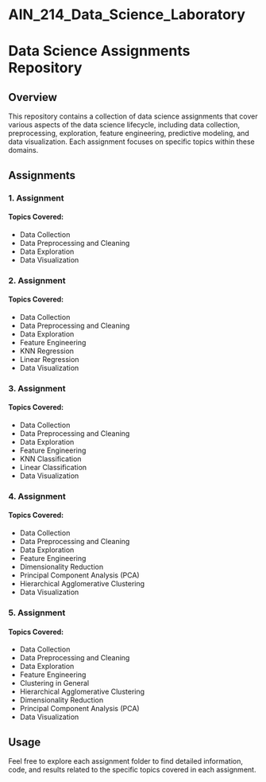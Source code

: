 # AIN_214_Data_Science_Laboratory
# Data Science Assignments Repository

## Overview
This repository contains a collection of data science assignments that cover various aspects of the data science lifecycle, including data collection, preprocessing, exploration, feature engineering, predictive modeling, and data visualization. Each assignment focuses on specific topics within these domains.

## Assignments

### 1. Assignment 
#### Topics Covered:
- Data Collection
- Data Preprocessing and Cleaning
- Data Exploration
- Data Visualization

### 2. Assignment 
#### Topics Covered:
- Data Collection
- Data Preprocessing and Cleaning
- Data Exploration
- Feature Engineering
- KNN Regression
- Linear Regression
- Data Visualization

### 3. Assignment 
#### Topics Covered:
- Data Collection
- Data Preprocessing and Cleaning
- Data Exploration
- Feature Engineering
- KNN Classification
- Linear Classification
- Data Visualization

### 4. Assignment 
#### Topics Covered:
- Data Collection
- Data Preprocessing and Cleaning
- Data Exploration
- Feature Engineering
- Dimensionality Reduction
- Principal Component Analysis (PCA)
- Hierarchical Agglomerative Clustering
- Data Visualization

### 5. Assignment
#### Topics Covered:
- Data Collection
- Data Preprocessing and Cleaning
- Data Exploration
- Feature Engineering
- Clustering in General
- Hierarchical Agglomerative Clustering
- Dimensionality Reduction
- Principal Component Analysis (PCA)
- Data Visualization

## Usage
Feel free to explore each assignment folder to find detailed information, code, and results related to the specific topics covered in each assignment.



